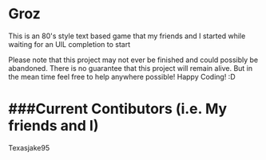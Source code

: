 Groz
====

This is an 80's style text based game that my friends and I started while waiting for an UIL completion to start

Please note that this project may not ever be finished and could possibly be abandoned. There is no guarantee that this project will remain alive.
But in the mean time feel free to help anywhere possible! Happy Coding! :D

###Current Contibutors (i.e. My friends and I)
=

Texasjake95